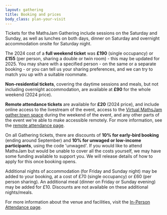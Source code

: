 ```yaml
---
layout: gathering
title: Booking and prices
body_class: plan-your-visit
---
```


Tickets for the MathsJam Gathering include sessions on the Saturday and Sunday, as well as lunches on both days, dinner on Saturday and overnight accommodation onsite for Saturday night.

The 2024 cost of a **full weekend ticket** was **£190** (single occupancy) or **£155** (per person, sharing a double or twin room) - this may be updated for 2025. You may share with a specified person - on the same or a separate booking - or you can tell us your sharing preferences, and we can try to match you up with a suitable roommate.

**Non-residential tickets**, covering the daytime sessions and meals, but not including overnight accommodation, are available at **£90** for the whole weekend (2024 price).

**Remote attendance tickets** are available for **£20** (2024 price), and include online access to the livestream of the event, access to the [Virtual MathsJam gather.town space](https://app.gather.town/app/MTCdhLpepRbaogJV/virtual-yarnfield) during the weekend of the event, and any other parts of the event we're able to make accessible remotely. For more information, see the [remote attendance page]({{site.url}}/gathering/uk/plan-your-visit/remote).

On all Gathering tickets, there are discounts of **10% for early-bird booking** (ending around September) and **10% for unwaged or low-income participants**, using the code 'unwaged'. If you would like to attend MathsJam but would be unable to cover all the costs yourself, we may have some funding available to support you. We will release details of how to apply for this once booking opens.

Additional nights of accommodation (for Friday and Sunday night) may be added to your booking, at a cost of £70 (single occupancy) or £60 (per person sharing). An additional meal (dinner on Friday or Sunday evening) may be added for £10. Discounts are not available on these additional nights/meals.

For more information about the venue and facilities, visit the [In-Person Attendance page]({{site.url}}/gathering/uk/plan-your-visit/in-person).

